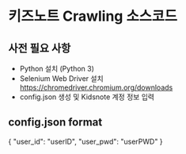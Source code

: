# 키즈노트 Crawling 소스코드

## 사전 필요 사항
* Python 설치 (Python 3)
* Selenium Web Driver 설치 https://chromedriver.chromium.org/downloads
* config.json 생성 및 Kidsnote 계정 정보 입력





## config.json format

{
    "user_id": "userID",
    "user_pwd": "userPWD"
}
